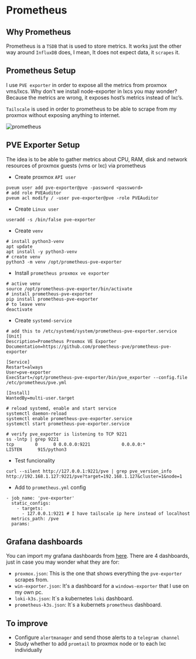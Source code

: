 # Prometheus

## Why Prometheus
Prometheus is a ``TSDB`` that is used to store metrics. It works just the other way around ``InfluxDB`` does, I mean, It does not expect data, it ``scrapes`` it.

## Prometheus Setup
I use ``PVE exporter`` in order to expose all the metrics from proxmox vms/lxcs. Why don't we install node-exporter in lxcs you may wonder? Because the metrics are wrong, it exposes host’s metrics instead of lxc’s.

``Tailscale`` is used in order to prometheus to be able to scrape from my proxmox without exposing anything to internet.

![prometheus](https://github.com/user-attachments/assets/16d2d0ee-8641-4217-b74a-1a740161496b)

## PVE Exporter Setup
The idea is to be able to gather metrics about CPU, RAM, disk and network resources of proxmox guests (vms or lxc) via prometheus

- Create proxmox `API user`
```
pveum user add pve-exporter@pve -password <password>
# add role PVEAuditor
pveum acl modify / -user pve-exporter@pve -role PVEAuditor
```
- Create `Linux user`
```
useradd -s /bin/false pve-exporter
```
- Create `venv`
```
# install python3-venv
apt update
apt install -y python3-venv
# create venv
python3 -m venv /opt/prometheus-pve-exporter
```
- Install `prometheus proxmox ve exporter`
```
# active venv
source /opt/prometheus-pve-exporter/bin/activate
# install prometheus-pve-exporter
pip install prometheus-pve-exporter
# to leave venv
deactivate
```
- Create `systemd-service`
```
# add this to /etc/systemd/system/prometheus-pve-exporter.service
[Unit]
Description=Prometheus Proxmox VE Exporter
Documentation=https://github.com/prometheus-pve/prometheus-pve-exporter

[Service]
Restart=always
User=pve-exporter
ExecStart=/opt/prometheus-pve-exporter/bin/pve_exporter --config.file /etc/prometheus/pve.yml

[Install]
WantedBy=multi-user.target

# reload systemd, enable and start service
systemctl daemon-reload
systemctl enable prometheus-pve-exporter.service
systemctl start prometheus-pve-exporter.service

# verify pve_exporter is listening to TCP 9221
ss -lntp | grep 9221
tcp        0      0 0.0.0.0:9221            0.0.0.0:*               LISTEN      915/python3
```
- Test funcionality
```
curl --silent http://127.0.0.1:9221/pve | grep pve_version_info
http://192.168.1.127:9221/pve?target=192.168.1.127&cluster=1&node=1
```
- Add to `prometheus.yml` config
```
- job_name: 'pve-exporter'
  static_configs:
    - targets:
      - 127.0.0.1:9221 # I have tailscale ip here instead of localhost
  metrics_path: /pve
  params:
```   

## Grafana dashboards
You can import my grafana dashboards from [here](/docker/prometheus-loki/grafana-dashboards/).
There are 4 dashboards, just in case you may wonder what they are for:
  
  - ``proxmox.json``: This is the one that shows everything the ``pve-exporter`` scrapes from. 
  - ``win-exporter.json``: It's a dashboard for a ``windows-exporter`` that I use on my own pc.
  - ``loki-k3s.json``: It`s a kubernetes ``loki`` dashboard.
  - ``prometheus-k3s.json``: It`s a kubernets ``prometheus`` dashboard.

## To improve
- Configure ``alertmanager`` and send those alerts to a ``telegram channel``
- Study whether to add ``promtail`` to proxmox node or to each lxc individually